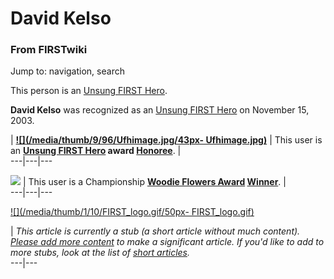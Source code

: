 # David Kelso

### From FIRSTwiki

Jump to: navigation, search

This person is an [Unsung FIRST Hero](Unsung_FIRST_Hero "Unsung
FIRST Hero" ).

  
**David Kelso** was recognized as an [Unsung FIRST Hero](Unsung_FIRST_Hero "Unsung FIRST Hero" ) on November 15, 2003. 

|  **[![](/media/thumb/9/96/Ufhimage.jpg/43px-
Ufhimage.jpg)](Image:Ufhimage.jpg "" )** | This user is an
**[Unsung FIRST Hero](Unsung_FIRST_Hero "Unsung FIRST Hero" ) award
[Honoree](Category:Unsung_FIRST_Heroes "Category:Unsung FIRST
Heroes" )**. |  
---|---|---  
  
**[![](/media/thumb/e/e1/Wfaimage.jpg/43px-Wfaimage.jpg)](Image:Wfaimage.jpg "" )** | This user is a Championship **[Woodie Flowers Award](Woodie_Flowers_Award "Woodie Flowers Award" ) [Winner](Category:Woodie_Flowers_Award_recipients "Category:Woodie Flowers Award recipients" )**. |   
---|---|---  
  
  

  

  

  

  

  

  

[![](/media/thumb/1/10/FIRST_logo.gif/50px-
FIRST_logo.gif)](Image:FIRST_logo.gif "" )

|  _This article is currently a stub (a short article without much content).
[Please add more
content](http://www.firstwiki.net/index.php?title=David_Kelso&action=edit
"http://www.firstwiki.net/index.php?title=David_Kelso&action=edit" ) to make a
significant article. If you'd like to add to more stubs, look at the list of
[short articles](Special:Shortpages "Special:Shortpages" )._  
---|---  
  
